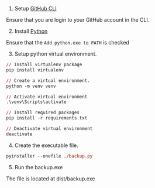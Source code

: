 1. Setup [GitHub CLI](https://cli.github.com/)

Ensure that you are login to your GitHub account in the CLI.

2. Install [Python](https://www.python.org/downloads/)

Ensure that the `Add python.exe to PATH` is checked

3. Setup python virtual environment.
```ps
// Install virtualenv package
pip install virtualenv

// Create a virtual environment.
python -m venv venv

// Activate virtual environment
.\venv\Scripts\activate

// Install required packages
pip install -r requirements.txt

// Deactivate virtual environment
deactivate
```

4. Create the executable file.
```ps
pyinstaller --onefile ./backup.py
```

5. Run the backup.exe

The file is located at dist/backup.exe
